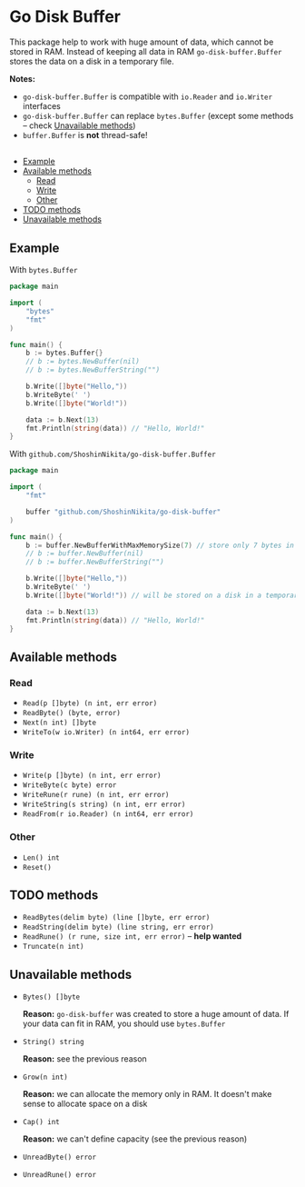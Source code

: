 # Go Disk Buffer

This package help to work with huge amount of data, which cannot be stored in RAM. Instead of keeping all data in RAM `go-disk-buffer.Buffer` stores the data on a disk in a temporary file.

**Notes:**

- `go-disk-buffer.Buffer` is compatible with `io.Reader` and `io.Writer` interfaces
- `go-disk-buffer.Buffer` can replace `bytes.Buffer` (except some methods – check [Unavailable methods](#unavailable-methods))
- `buffer.Buffer` is **not** thread-safe!

##

- [Example](#example)
- [Available methods](#available-methods)
  - [Read](#read)
  - [Write](#write)
  - [Other](#other)
- [TODO methods](#todo-methods)
- [Unavailable methods](#unavailable-methods)

## Example

With `bytes.Buffer`

```go
package main

import (
    "bytes"
    "fmt"
)

func main() {
    b := bytes.Buffer{}
    // b := bytes.NewBuffer(nil)
    // b := bytes.NewBufferString("")

    b.Write([]byte("Hello,"))
    b.WriteByte(' ')
    b.Write([]byte("World!"))

    data := b.Next(13)
    fmt.Println(string(data)) // "Hello, World!"
}
```

With `github.com/ShoshinNikita/go-disk-buffer.Buffer`

```go
package main

import (
    "fmt"

    buffer "github.com/ShoshinNikita/go-disk-buffer"
)

func main() {
    b := buffer.NewBufferWithMaxMemorySize(7) // store only 7 bytes in RAM
    // b := buffer.NewBuffer(nil)
    // b := buffer.NewBufferString("")

    b.Write([]byte("Hello,"))
    b.WriteByte(' ')
    b.Write([]byte("World!")) // will be stored on a disk in a temporary file

    data := b.Next(13)
    fmt.Println(string(data)) // "Hello, World!"
}
```

## Available methods

### Read

- `Read(p []byte) (n int, err error)`
- `ReadByte() (byte, error)`
- `Next(n int) []byte`
- `WriteTo(w io.Writer) (n int64, err error)`

### Write

- `Write(p []byte) (n int, err error)`
- `WriteByte(c byte) error`
- `WriteRune(r rune) (n int, err error)`
- `WriteString(s string) (n int, err error)`
- `ReadFrom(r io.Reader) (n int64, err error)`

### Other

- `Len() int`
- `Reset()`

## TODO methods

- `ReadBytes(delim byte) (line []byte, err error)`
- `ReadString(delim byte) (line string, err error)`
- `ReadRune() (r rune, size int, err error)` – **help wanted**
- `Truncate(n int)`

## Unavailable methods

- `Bytes() []byte`

  **Reason:** `go-disk-buffer` was created to store a huge amount of data. If your data can fit in RAM, you should use `bytes.Buffer`

- `String() string`

  **Reason:** see the previous reason

- `Grow(n int)`

  **Reason:** we can allocate the memory only in RAM. It doesn't make sense to allocate space on a disk

- `Cap() int`

  **Reason:** we can't define capacity (see the previous reason)

- `UnreadByte() error`
- `UnreadRune() error`
